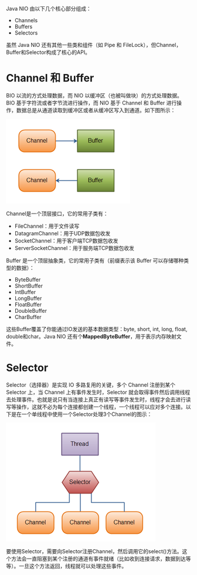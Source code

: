 Java NIO 由以下几个核心部分组成：
- Channels
- Buffers
- Selectors

虽然 Java NIO 还有其他一些类和组件（如 Pipe 和 FileLock），但Channel，Buffer和Selector构成了核心的API。

# Channel 和 Buffer
BIO 以流的方式处理数据，而 NIO 以缓冲区（也被叫做块）的方式处理数据。BIO 基于字符流或者字节流进行操作，而 NIO 基于 Channel 和 Buffer 进行操作，数据总是从通道读取到缓冲区或者从缓冲区写入到通道。如下图所示：

![ChannelBuffer](../image/Java/JavaNIO/ChannelBuffer.png)

Channel是一个顶层接口，它的常用子类有：
- FileChannel：用于文件读写
- DatagramChannel：用于UDP数据包收发
- SocketChannel：用于客户端TCP数据包收发
- ServerSocketChannel：用于服务端TCP数据包收发

Buffer 是一个顶层抽象类，它的常用子类有（前缀表示该 Buffer 可以存储哪种类型的数据）：
- ByteBuffer
- ShortBuffer
- IntBuffer
- LongBuffer
- FloatBuffer
- DoubleBuffer
- CharBuffer

这些Buffer覆盖了你能通过IO发送的基本数据类型：byte, short, int, long, float, double和char。Java NIO 还有个**MappedByteBuffer**，用于表示内存映射文件。

# Selector
Selector（选择器）是实现 IO 多路复用的关键，多个 Channel 注册到某个 Selector 上，当 Channel 上有事件发生时，Selector 就会取得事件然后调用线程去处理事件。也就是说只有当连接上真正有读写等事件发生时，线程才会去进行读写等操作，这就不必为每个连接都创建一个线程，一个线程可以应对多个连接。以下是在一个单线程中使用一个Selector处理3个Channel的图示：

![Selector](../image/Java/JavaNIO/Selector.png)

要使用Selector，需要向Selector注册Channel，然后调用它的select()方法。这个方法会一直阻塞到某个注册的通道有事件就绪（比如收到连接请求，数据到达等等）。一旦这个方法返回，线程就可以处理这些事件。
